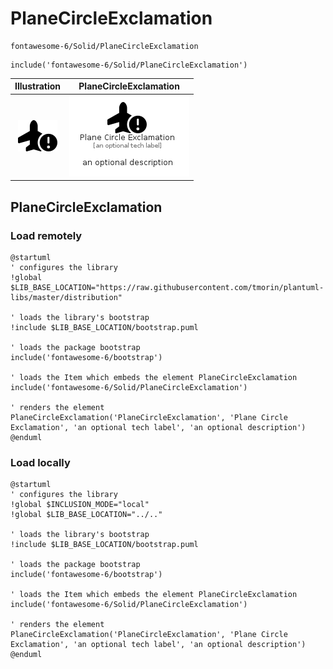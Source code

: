 # PlaneCircleExclamation


```text
fontawesome-6/Solid/PlaneCircleExclamation
```

```text
include('fontawesome-6/Solid/PlaneCircleExclamation')
```



| Illustration | PlaneCircleExclamation |
| :---: | :---: |
| ![illustration for Illustration](../../fontawesome-6/Solid/PlaneCircleExclamation.png) | ![illustration for PlaneCircleExclamation](../../fontawesome-6/Solid/PlaneCircleExclamation.Local.png) |




## PlaneCircleExclamation

### Load remotely
```plantuml
@startuml
' configures the library
!global $LIB_BASE_LOCATION="https://raw.githubusercontent.com/tmorin/plantuml-libs/master/distribution"

' loads the library's bootstrap
!include $LIB_BASE_LOCATION/bootstrap.puml

' loads the package bootstrap
include('fontawesome-6/bootstrap')

' loads the Item which embeds the element PlaneCircleExclamation
include('fontawesome-6/Solid/PlaneCircleExclamation')

' renders the element
PlaneCircleExclamation('PlaneCircleExclamation', 'Plane Circle Exclamation', 'an optional tech label', 'an optional description')
@enduml
```

### Load locally
```plantuml
@startuml
' configures the library
!global $INCLUSION_MODE="local"
!global $LIB_BASE_LOCATION="../.."

' loads the library's bootstrap
!include $LIB_BASE_LOCATION/bootstrap.puml

' loads the package bootstrap
include('fontawesome-6/bootstrap')

' loads the Item which embeds the element PlaneCircleExclamation
include('fontawesome-6/Solid/PlaneCircleExclamation')

' renders the element
PlaneCircleExclamation('PlaneCircleExclamation', 'Plane Circle Exclamation', 'an optional tech label', 'an optional description')
@enduml
```

